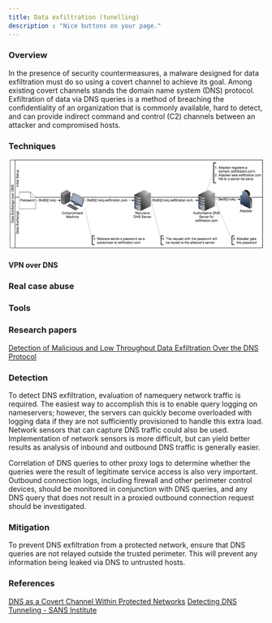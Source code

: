 ```yaml
---
title: Data exfiltration (tunelling)
description : "Nice buttons on your page."
---
```



### Overview <a id="chapter-1"></a>

In the presence of security countermeasures, a malware designed for data exfiltration must do so using a covert channel to achieve its goal. Among existing covert channels stands the domain name system (DNS) protocol. Exfiltration of data via DNS queries is a method of breaching the confidentiality of an organization that is commonly available, hard to detect, and can provide indirect command and control (C2) channels between an attacker and compromised hosts.

### Techniques <a id="chapter-2"></a>
![alt text](Data-Exfiltration.png)

#### VPN over DNS

### Real case abuse<a id="chapter-3"></a>


### Tools <a id="chapter-4"></a>

### Research papers <a id="chapter-5"></a>

[Detection of Malicious and Low Throughput Data
Exfiltration Over the DNS Protocol](https://arxiv.org/pdf/1709.08395.pdf)

### Detection <a id="chapter-6"></a>

To detect DNS exfiltration, evaluation of namequery network traffic is required. The easiest way
to accomplish this is to enable query logging on nameservers; however, the servers can quickly
become overloaded with logging data if they are not sufficiently provisioned to handle this extra
load. Network sensors that can capture DNS traffic could also be used. Implementation of
network sensors is more difficult, but can yield better results as analysis of inbound and
outbound DNS traffic is generally easier.

Correlation of DNS queries to other proxy logs to determine whether the queries were the result
of legitimate service access is also very important. Outbound connection logs, including firewall
and other perimeter control devices, should be monitored in conjunction with DNS queries, and
any DNS query that does not result in a proxied outbound connection request should be
investigated.

### Mitigation <a id="chapter-7"></a>

To prevent DNS exfiltration from a protected network, ensure that DNS queries are not relayed
outside the trusted perimeter. This will prevent any information being leaked via DNS to
untrusted hosts.



### References <a id="chapter-8"></a>

[DNS as a Covert Channel Within Protected
Networks](https://www.researchgate.net/profile/Seth_Bromberger/publication/319492986_DNS_as_a_Covert_Channel_Within_Protected_Networks/links/59aed9e2a6fdcca6542425c5/DNS-as-a-Covert-Channel-Within-Protected-Networks.pdf)
[Detecting DNS Tunneling - SANS Institute](https://www.sans.org/reading-room/whitepapers/dns/detecting-dns-tunneling-34152)